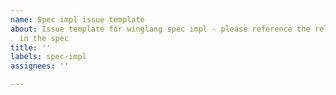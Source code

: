 ```yaml
---
name: Spec impl issue template
about: Issue template for winglang spec impl - please reference the relevant part
  in the spec
title: ''
labels: spec-impl
assignees: ''

---
```



